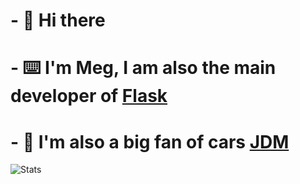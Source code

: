 # - 👋 Hi there
# - ⌨️ I'm Meg, I am also the main developer of [Flask](https://github.com/Flask-Discord/Flask)
# - 🚗 I'm also a big fan of cars [JDM](https://en.wikipedia.org/wiki/Japanese_domestic_market)
![Stats](https://github-readme-stats.vercel.app/api?username=Ohmeg&theme=dark)


<!--
**Ohmeg/Ohmeg** is a ✨ _special_ ✨ repository because its `README.md` (this file) appears on your GitHub profile.

Here are some ideas to get you started:

- 🔭 I’m currently working on ...
- 🌱 I’m currently learning ...
- 👯 I’m looking to collaborate on ...
- 🤔 I’m looking for help with ...
- 💬 Ask me about ...
- 📫 How to reach me: ...
- 😄 Pronouns: ...
- ⚡ Fun fact: ...
-->
